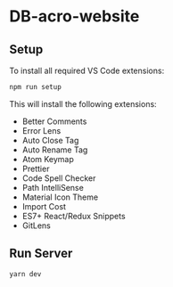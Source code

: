 # DB-acro-website

## Setup

To install all required VS Code extensions:

```bash
npm run setup
```

This will install the following extensions:
- Better Comments
- Error Lens
- Auto Close Tag
- Auto Rename Tag
- Atom Keymap
- Prettier
- Code Spell Checker
- Path IntelliSense
- Material Icon Theme
- Import Cost
- ES7+ React/Redux Snippets
- GitLens

## Run Server

```bash
yarn dev
```
